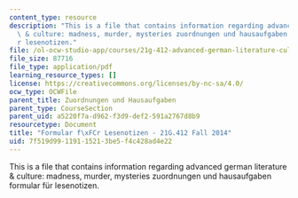 ```yaml
---
content_type: resource
description: "This is a file that contains information regarding advanced german literature\
  \ & culture: madness, murder, mysteries zuordnungen und hausaufgaben formular f\xFC\
  r lesenotizen."
file: /ol-ocw-studio-app/courses/21g-412-advanced-german-literature-culture-madness-murder-mysteries-fall-2014/7f519d99119115213be5f4c428ad4e22_MIT21G_412F14_lesenotizen2.pdf
file_size: 87716
file_type: application/pdf
learning_resource_types: []
license: https://creativecommons.org/licenses/by-nc-sa/4.0/
ocw_type: OCWFile
parent_title: Zuordnungen und Hausaufgaben
parent_type: CourseSection
parent_uid: a5220f7a-d962-f3d9-def2-591a2767d8b9
resourcetype: Document
title: "Formular f\xFCr Lesenotizen - 21G.412 Fall 2014"
uid: 7f519d99-1191-1521-3be5-f4c428ad4e22
---
```

This is a file that contains information regarding advanced german literature & culture: madness, murder, mysteries zuordnungen und hausaufgaben formular für lesenotizen.